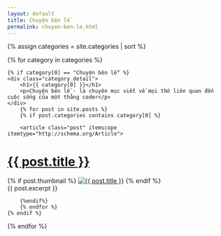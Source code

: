 ```yaml
---
layout: default
title: Chuyện bên lề
permalink: chuyen-ben-le.html
---
```



{% assign categories = site.categories | sort %}
<div id="index">

{% for category in categories %}

	{% if category[0] == "Chuyện bên lề" %}
	<div class="category_detail">
		<h1>{{ category[0] }}</h1>
		<p>Chuyện bên lề - là chuyên mục viết về mọi thứ liên quan đến cuộc sống của một thằng coder</p>
	</div>
		{% for post in site.posts %}
		{% if post.categories contains category[0] %}

		<article class="post" itemscope itemtype="http://schema.org/Article">
  <h1 itemprop="name"><a href="{{ post.url }}" title="{{ post.title }}" >{{ post.title }}</a></h1>
  {% if post.thumbnail %}
  <a href="{{ post.url }}"><img src="{{ site.baseurl }}images/{{ post.thumbnail }}" alt="{{ post.title }}" class="post_thumbnail"></a>
  {% endif %}
  <div class="excerpt" itemprop="description">
    {{ post.excerpt }}
  </div>
  <div class="clear"></div>
</article>

		{%endif%}
		{% endfor %}
	{% endif %}

{% endfor %}
</div>

